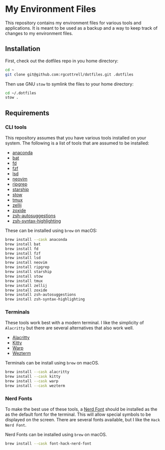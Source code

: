 # My Environment Files

This repository contains my environment files for various tools and
applications. It is meant to be used as a backup and a way to keep
track of changes to my environment files.

## Installation

First, check out the dotfiles repo in you home directory:

```bash
cd ~
git clone git@github.com:rgcottrell/dotfiles.git .dotfiles
```

Then use GNU `stow` to symlink the files to your home directory:

```bash
cd ~/.dotfiles
stow .
```

## Requirements

### CLI tools

This repository assumes that you have various tools installed on your system.
The following is a list of tools that are assumed to be installed:

- [anaconda](https://www.anaconda.com/download)
- [bat](https://github.com/sharkdp/bat)
- [fd](https://github.com/sharkdp/fd)
- [fzf](https://github.com/junegunn/fzf)
- [lsd](https://github.com/lsd-rs/lsd)
- [neovim](https://neovim.io/)
- [ripgrep](https://github.com/BurntSushi/ripgrep)
- [starship](https://starship.rs/)
- [stow](https://www.gnu.org/software/stow)
- [tmux](https://github.com/tmux/tmux)
- [zellij](https://zellij.dev/)
- [zoxide](https://github.com/ajeetdsouza/zoxide)
- [zsh-autosuggestions](https://github.com/zsh-users/zsh-autosuggestions)
- [zsh-syntax-highlighting](https://eithub.com/zsh-users/zsh-syntax-highlighting)

These can be installed using `brew` on macOS:

```bash
brew install --cask anaconda
brew install bat
brew install fd
brew install fzf
brew install lsd
brew install neovim
brew install ripgrep
brew install starship
brew install stow
brew install tmux
brew install zellij
brew install zoxide
brew install zsh-autosuggestions
brew install zsh-syntax-highlighting
```

### Terminals

These tools work best with a modern terminal. I like the simplicity of `Alacritty`
but there are several alternatives that also work well.

- [Alacritty](https://alacritty.org/)
- [Kitty](https://sw.kovidgoyal.net/kitty)
- [Warp](https://docs.warp.dev/)
- [Wezterm](https://wezfurlong.org/wezterm)

Terminals can be install using `brew` on macOS.

```bash
brew install --cask alacritty
brew install --cask kitty
brew install --cask warp
brew install --cask wezterm
```

### Nerd Fonts

To make the best use of these tools, a [Nerd Font](https://www.nerdfonts.com/)
should be installed as the as the default font for the terminal. This will
allow special symbols to be displayed on the screen. There are several fonts
available, but I like the `Hack Nerd Font`.

Nerd Fonts can be installed using `brew` on macOS.

```bash
brew install --cask font-hack-nerd-font
```

